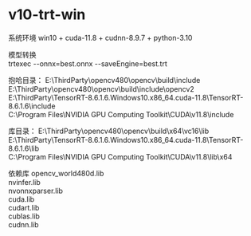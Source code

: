 # v10-trt-win


系统环境
win10 + cuda-11.8 + cudnn-8.9.7  + python-3.10

模型转换    
trtexec --onnx=best.onnx --saveEngine=best.trt

抱哈目录：
E:\ThirdParty\opencv480\opencv\build\include     
E:\ThirdParty\opencv480\opencv\build\include\opencv2   
E:\ThirdParty\TensorRT-8.6.1.6.Windows10.x86_64.cuda-11.8\TensorRT-8.6.1.6\include    
C:\Program Files\NVIDIA GPU Computing Toolkit\CUDA\v11.8\include    

库目录：
E:\ThirdParty\opencv480\opencv\build\x64\vc16\lib   
E:\ThirdParty\TensorRT-8.6.1.6.Windows10.x86_64.cuda-11.8\TensorRT-8.6.1.6\lib   
C:\Program Files\NVIDIA GPU Computing Toolkit\CUDA\v11.8\lib\x64   


依赖库
opencv_world480d.lib   
nvinfer.lib    
nvonnxparser.lib    
cuda.lib    
cudart.lib    
cublas.lib     
cudnn.lib     

